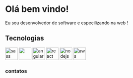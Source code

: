 <div align="left">
  <h1>Olá bem vindo!</h1>
  <p>Eu sou desenvolvedor de software e especilizando na web !</p>
</div>

<div>
    <h2>Tecnologias</h2>
       <img  src="https://cdn.jsdelivr.net/gh/devicons/devicon@latest/icons/sass/sass-original.svg" title="sass" widht="40px" height="40px" />
     <img src="https://cdn.jsdelivr.net/gh/devicons/devicon@latest/icons/typescript/typescript-original.svg" titile="typescript" widht="40px" height="40px" />
     <img  src="https://cdn.jsdelivr.net/gh/devicons/devicon@latest/icons/angularjs/angularjs-original.svg" title="angular" widht="40px" height="40px" />
     <img  src="https://cdn.jsdelivr.net/gh/devicons/devicon@latest/icons/react/react-original.svg" title="react" widht="40px" height="40px" />
     <img  src="https://cdn.jsdelivr.net/gh/devicons/devicon@latest/icons/nodejs/nodejs-original.svg" title="nodejs" widht="40px" height="40px" />
     <img src="https://cdn.jsdelivr.net/gh/devicons/devicon@latest/icons/amazonwebservices/amazonwebservices-plain-wordmark.svg" title="aws" widht="40px" height="40px" />
</div>

<div>
  <h3>contatos</h3>
  
</div>
